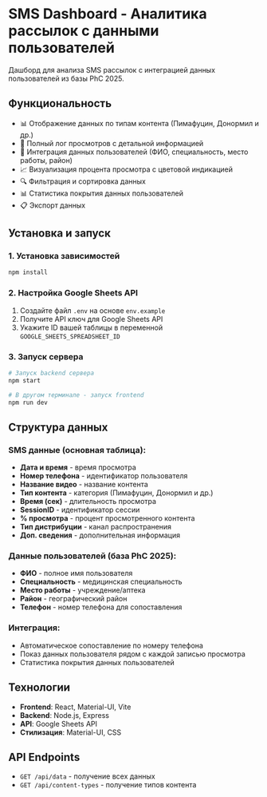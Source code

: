# SMS Dashboard - Аналитика рассылок с данными пользователей

Дашборд для анализа SMS рассылок с интеграцией данных пользователей из базы PhC 2025.

## Функциональность

- 📊 Отображение данных по типам контента (Пимафуцин, Донормил и др.)
- 📱 Полный лог просмотров с детальной информацией
- 👥 Интеграция данных пользователей (ФИО, специальность, место работы, район)
- 📈 Визуализация процента просмотра с цветовой индикацией
- 🔍 Фильтрация и сортировка данных
- 📊 Статистика покрытия данных пользователей
- 📋 Экспорт данных

## Установка и запуск

### 1. Установка зависимостей

```bash
npm install
```

### 2. Настройка Google Sheets API

1. Создайте файл `.env` на основе `env.example`
2. Получите API ключ для Google Sheets API
3. Укажите ID вашей таблицы в переменной `GOOGLE_SHEETS_SPREADSHEET_ID`

### 3. Запуск сервера

```bash
# Запуск backend сервера
npm start

# В другом терминале - запуск frontend
npm run dev
```

## Структура данных

### SMS данные (основная таблица):
- **Дата и время** - время просмотра
- **Номер телефона** - идентификатор пользователя
- **Название видео** - название контента
- **Тип контента** - категория (Пимафуцин, Донормил и др.)
- **Время (сек)** - длительность просмотра
- **SessionID** - идентификатор сессии
- **% просмотра** - процент просмотренного контента
- **Тип дистрибуции** - канал распространения
- **Доп. сведения** - дополнительная информация

### Данные пользователей (база PhC 2025):
- **ФИО** - полное имя пользователя
- **Специальность** - медицинская специальность
- **Место работы** - учреждение/аптека
- **Район** - географический район
- **Телефон** - номер телефона для сопоставления

### Интеграция:
- Автоматическое сопоставление по номеру телефона
- Показ данных пользователя рядом с каждой записью просмотра
- Статистика покрытия данных пользователей

## Технологии

- **Frontend**: React, Material-UI, Vite
- **Backend**: Node.js, Express
- **API**: Google Sheets API
- **Стилизация**: Material-UI, CSS

## API Endpoints

- `GET /api/data` - получение всех данных
- `GET /api/content-types` - получение типов контента
